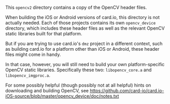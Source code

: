 This `opencv2` directory contains a copy of the OpenCV header files.

When building the iOS or Android versions of card.io, this directory is not actually needed. Each of those projects contains its own `opencv_device` directory, which includes these header files as well as the relevant OpenCV static libraries built for that platform.

But if you are trying to use card.io's `dmz` project in a different context, such as building card.io for a platform other than iOS or Android, these header files might come in handy.

In that case, however, you will still need to build your own platform-specific OpenCV static libraries. Specifically these two: `libopencv_core.a` and `libopencv_imgproc.a`.

For some possibly helpful (though possibly not at all helpful) hints on downloading and building OpenCV, see https://github.com/card-io/card.io-iOS-source/blob/master/opencv_device/doc/notes.txt
